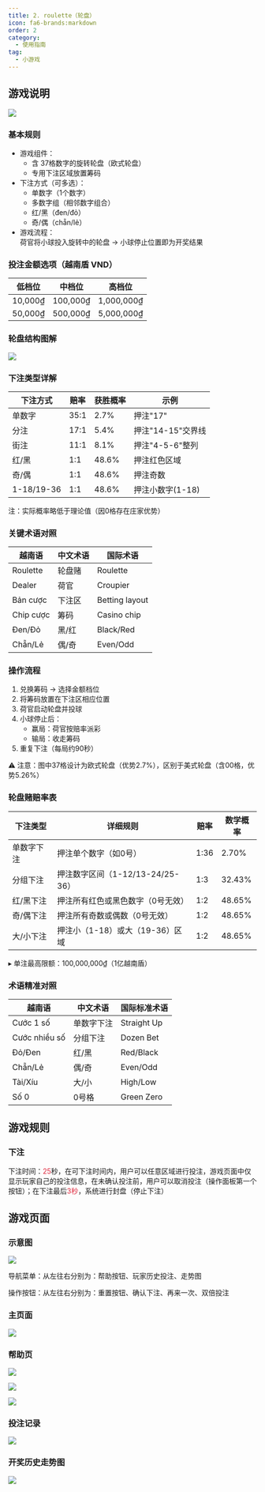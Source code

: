 ```yaml
---
title: 2. roulette（轮盘）
icon: fa6-brands:markdown
order: 2
category:
  - 使用指南
tag:
  - 小游戏
---
```


## 游戏说明
![](/images/roulette.png)

### 基本规则
+ 游戏组件：
    - 含 37格数字的旋转轮盘（欧式轮盘）
    - 专用下注区域放置筹码
+ 下注方式（可多选）：
    - 单数字（1个数字）
    - 多数字组（相邻数字组合）
    - 红/黑（đen/đỏ）
    - 奇/偶（chẵn/lẻ）
+ 游戏流程：  
荷官将小球投入旋转中的轮盘 → 小球停止位置即为开奖结果

**<font style="color:rgb(248, 250, 255);background-color:rgb(41, 42, 45);"></font>**

### 投注金额选项（越南盾 VND）
| 低档位 | 中档位 | 高档位 |
| --- | --- | --- |
| 10,000₫ | 100,000₫ | 1,000,000₫ |
| 50,000₫ | 500,000₫ | 5,000,000₫ |




### 轮盘结构图解
![](/images/ct/2-tj.png)



### 下注类型详解
| 下注方式 | 赔率 | 获胜概率 | 示例 |
| --- | --- | --- | --- |
| 单数字 | 35:1 | 2.7% | 押注"17" |
| 分注 | 17:1 | 5.4% | 押注"14-15"交界线 |
| 街注 | 11:1 | 8.1% | 押注"4-5-6"整列 |
| 红/黑 | 1:1 | 48.6% | 押注红色区域 |
| 奇/偶 | 1:1 | 48.6% | 押注奇数 |
| 1-18/19-36 | 1:1 | 48.6% | 押注小数字(1-18) |


注：实际概率略低于理论值（因0格存在庄家优势）



### 关键术语对照
| 越南语 | 中文术语 | 国际术语 |
| --- | --- | --- |
| Roulette | 轮盘赌 | Roulette |
| Dealer | 荷官 | Croupier |
| Bản cược | 下注区 | Betting layout |
| Chip cược | 筹码 | Casino chip |
| Đen/Đỏ | 黑/红 | Black/Red |
| Chẵn/Lẻ | 偶/奇 | Even/Odd |




### 操作流程
1. 兑换筹码 → 选择金额档位
2. 将筹码放置在下注区相应位置
3. 荷官启动轮盘并投球
4. 小球停止后：
    - 赢局：荷官按赔率派彩
    - 输局：收走筹码
5. 重复下注（每局约90秒）

⚠️ 注意：图中37格设计为欧式轮盘（优势2.7%），区别于美式轮盘（含00格，优势5.26%）



### 轮盘赌赔率表
| 下注类型 | 详细规则 | 赔率 | 数学概率 |
| --- | --- | --- | --- |
| 单数字下注 | 押注单个数字（如0号） | 1:36 | 2.70% |
| 分组下注 | 押注数字区间（1-12/13-24/25-36） | 1:3 | 32.43% |
| 红/黑下注 | 押注所有红色或黑色数字（0号无效） | 1:2 | 48.65% |
| 奇/偶下注 | 押注所有奇数或偶数（0号无效） | 1:2 | 48.65% |
| 大/小下注 | 押注小（1-18）或大（19-36）区域 | 1:2 | 48.65% |


▸ 单注最高限额：100,000,000₫（1亿越南盾）

### 术语精准对照
| 越南语 | 中文术语 | 国际标准术语 |
| --- | --- | --- |
| Cước 1 số | 单数字下注 | Straight Up |
| Cước nhiều số | 分组下注 | Dozen Bet |
| Đỏ/Đen | 红/黑 | Red/Black |
| Chẵn/Lẻ | 偶/奇 | Even/Odd |
| Tài/Xíu | 大/小 | High/Low |
| Số 0 | 0号格 | Green Zero |


## 游戏规则
### 下注
下注时间：<font style="color:#DF2A3F;">25</font>秒，在可下注时间内，用户可以任意区域进行投注，游戏页面中仅显示玩家自己的投注信息，在未确认投注前，用户可以取消投注（操作面板第一个按钮）；在下注最后<font style="color:#DF2A3F;">3秒</font>，系统进行封盘（停止下注）



## 游戏页面
### 示意图
![](/images/ct/2-syt.png)

导航菜单：从左往右分别为：帮助按钮、玩家历史投注、走势图

操作按钮：从左往右分别为：重置按钮、确认下注、再来一次、双倍投注

### 主页面
![](/images/roulette/index.png)

### 帮助页
![](/images/roulette/help-1.png)

![](/images/roulette/help-2.png)

![](/images/roulette/help-3.png)



### 投注记录
![](/images/roulette/my.png)

### 开奖历史走势图
![](/images/roulette/qs-1.png)



